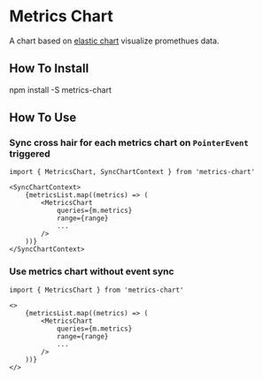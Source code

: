 # Metrics Chart

A chart based on [elastic chart](https://github.com/elastic/elastic-charts) visualize promethues data.

## How To Install

npm install -S metrics-chart

## How To Use

### Sync cross hair for each metrics chart on `PointerEvent` triggered

```
import { MetricsChart, SyncChartContext } from 'metrics-chart'

<SyncChartContext>
    {metricsList.map((metrics) => (
        <MetricsChart
            queries={m.metrics}
            range={range}
            ...
        />
    ))}
</SyncChartContext>
```

### Use metrics chart without event sync

```
import { MetricsChart } from 'metrics-chart'

<>
    {metricsList.map((metrics) => (
        <MetricsChart
            queries={m.metrics}
            range={range}
            ...
        />
    ))}
</>

```
